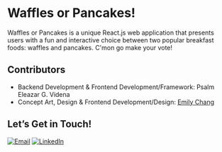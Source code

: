 # Waffles or Pancakes!

Waffles or Pancakes is a unique React.js web application that presents users with a fun and interactive choice between two popular breakfast foods: waffles and pancakes. C'mon go make your vote!

## Contributors

- Backend Development & Frontend Development/Framework: Psalm Eleazar G. Videna
- Concept Art, Design & Frontend Development/Design: [Emily Chang](https://github.com/milychang19)

## Let’s Get in Touch!

[![Email](https://img.shields.io/badge/Email-D14836?style=for-the-badge&logo=gmail&logoColor=white)](mailto:videna.psalmeleazar@gmail.com)
[![LinkedIn](https://img.shields.io/badge/LinkedIn-0A66C2?style=for-the-badge&logo=linkedin&logoColor=white)](https://www.linkedin.com/in/pevidena/)
